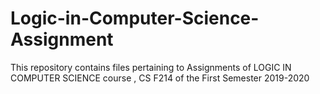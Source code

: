 # Logic-in-Computer-Science-Assignment
This repository contains files pertaining to Assignments of LOGIC IN COMPUTER SCIENCE course , CS F214 of the First Semester 2019-2020
